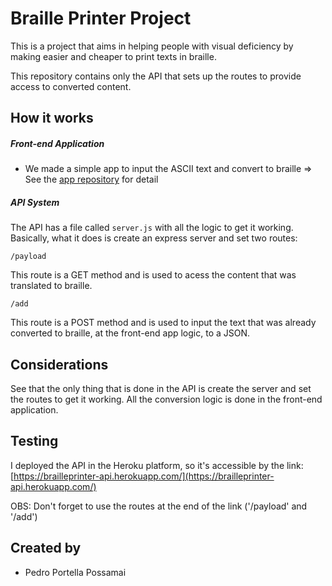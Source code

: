 # Braille Printer Project 
This is a project that aims in helping people with visual deficiency by making easier and cheaper to print texts in braille.

This repository contains only the API that sets up the routes to provide access to converted content.


## How it works
##### Front-end Application
* We made a simple app to input the ASCII text and convert to braille => See the [app repository](https://github.com/pportella23/BPrinter-Frontend) for detail
##### API System
The API has a file called ```server.js``` with all the logic to get it working. Basically, what it does is create an express server and set two routes: 
```
/payload
```
This route is a GET method and is used to acess the content that was translated to braille.
```
/add
```
This route is a POST method and is used to input the text that was already converted to braille, at the front-end app logic, to a JSON.

## Considerations
See that the only thing that is done in the API is create the server and set the routes to get it working. All the conversion logic is done in the front-end application.

## Testing
I deployed the API in the Heroku platform, so it's accessible by the link: [https://brailleprinter-api.herokuapp.com/](https://brailleprinter-api.herokuapp.com/)

OBS: Don't forget to use the routes at the end of the link ('/payload' and '/add')

## Created by
* Pedro Portella Possamai
